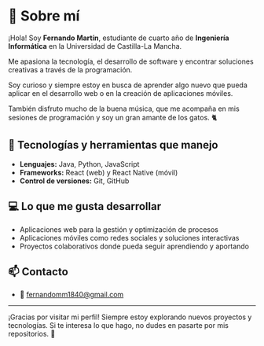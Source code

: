 # 👋 Sobre mí

¡Hola! Soy **Fernando Martín**, estudiante de cuarto año de **Ingeniería Informática** en la Universidad de Castilla-La Mancha.

Me apasiona la tecnología, el desarrollo de software y encontrar soluciones creativas a través de la programación. 

Soy curioso y siempre estoy en busca de aprender algo nuevo que pueda aplicar en el desarrollo web o en la creación de aplicaciones móviles. 

También disfruto mucho de la buena música, que me acompaña en mis sesiones de programación y soy un gran amante de los gatos. 🐈

## 🚀 Tecnologías y herramientas que manejo
- **Lenguajes:** Java, Python, JavaScript
- **Frameworks:** React (web) y React Native (móvil)
- **Control de versiones:** Git, GitHub

## 💻 Lo que me gusta desarrollar
- Aplicaciones web para la gestión y optimización de procesos
- Aplicaciones móviles como redes sociales y soluciones interactivas
- Proyectos colaborativos donde pueda seguir aprendiendo y aportando

## 📫 Contacto
- 📧 fernandomm1840@gmail.com

---

¡Gracias por visitar mi perfil! Siempre estoy explorando nuevos proyectos y tecnologías. Si te interesa lo que hago, no dudes en pasarte por mis repositorios. 🚀
